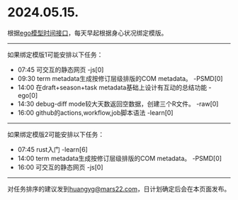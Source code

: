 # 2024.05.15.

根据[ego模型时间接口](https://gitee.com/hyg/blog/blob/master/timeflow.md)，每天早起根据身心状况绑定模版。

---
如果绑定模版1可能安排以下任务：

- 07:45	可交互的静态网页 -js[0]
- 09:30	term metadata生成按修订层级排版的COM metadata。 -PSMD[0]
- 14:00	在draft+season+task metadata基础上设计有互动的总结功能 -ego[0]
- 14:30	debug-diff mode较大天数返回空数据，创建三个R文件。 -raw[0]
- 16:00	github的actions,workflow,job脚本语法 -learn[0]

---
如果绑定模版2可能安排以下任务：

- 07:45	rust入门 -learn[6]
- 14:00	term metadata生成按修订层级排版的COM metadata。 -PSMD[0]
- 16:00	可交互的静态网页 -js[0]

---
对任务排序的建议发到<huangyg@mars22.com>，日计划确定后会在本页面发布。